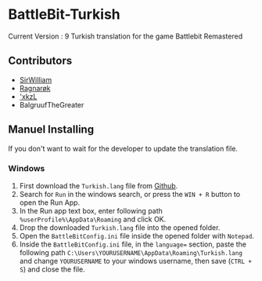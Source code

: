 # BattleBit-Turkish

Current Version : 9
Turkish translation for the game Battlebit Remastered

## Contributors

 <ul>
  <li><a href="https://discord.com/users/269121185797767169">SirWilliam</a></li>
  <li><a href="https://discord.com/users/214504859636989952">Ragnarøk</a></li>
  <li><a href="https://discord.com/users/720667137072693329">'xkzL</a></li>
  <li>BalgruufTheGreater</li>
</ul>

## Manuel Installing
If you don't want to wait for the developer to update the translation file.

### Windows
1. First download the `Turkish.lang` file from [Github](https://github.com/SirrWilliam/battlebit-turkish/blob/main/Turkish.lang).  
1. Search for `Run` in the windows search, or press the `WIN + R` button to open the Run App.
1. In the Run app text box, enter following path `%userProfile%\AppData\Roaming` and click OK.
1. Drop the downloaded `Turkish.lang` file into the opened folder.
1. Open the `BattleBitConfig.ini` file inside the opened folder with `Notepad`.
1. Inside the `BattleBitConfig.ini` file, in the `language=` section, paste the following path `C:\Users\YOURUSERNAME\AppData\Roaming\Turkish.lang` and change `YOURUSERNAME` to your windows username, then save (`CTRL + S`) and close the file.




